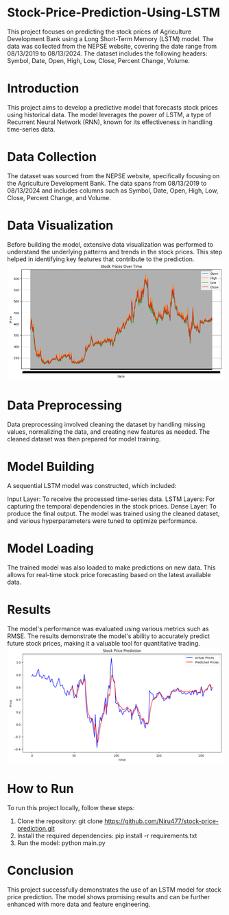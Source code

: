 # Stock-Price-Prediction-Using-LSTM
This project focuses on predicting the stock prices of Agriculture Development Bank using a Long Short-Term Memory (LSTM) model. The data was collected from the NEPSE website, covering the date range from 08/13/2019 to 08/13/2024. The dataset includes the following headers: Symbol, Date, Open, High, Low, Close, Percent Change, Volume.
# Introduction
This project aims to develop a predictive model that forecasts stock prices using historical data. The model leverages the power of LSTM, a type of Recurrent Neural Network (RNN), known for its effectiveness in handling time-series data.
# Data Collection
The dataset was sourced from the NEPSE website, specifically focusing on the Agriculture Development Bank. The data spans from 08/13/2019 to 08/13/2024 and includes columns such as Symbol, Date, Open, High, Low, Close, Percent Change, and Volume.
# Data Visualization
Before building the model, extensive data visualization was performed to understand the underlying patterns and trends in the stock prices. This step helped in identifying key features that contribute to the prediction.
![Stock Price Over Time](Images/Stock_prices_over_time.png)
# Data Preprocessing
Data preprocessing involved cleaning the dataset by handling missing values, normalizing the data, and creating new features as needed. The cleaned dataset was then prepared for model training.
# Model Building
A sequential LSTM model was constructed, which included:

Input Layer: To receive the processed time-series data.
LSTM Layers: For capturing the temporal dependencies in the stock prices.
Dense Layer: To produce the final output.
The model was trained using the cleaned dataset, and various hyperparameters were tuned to optimize performance.

# Model Loading
The trained model was also loaded to make predictions on new data. This allows for real-time stock price forecasting based on the latest available data.

# Results
The model's performance was evaluated using various metrics such as RMSE. The results demonstrate the model's ability to accurately predict future stock prices, making it a valuable tool for quantitative trading.
![Stock Price Prediction](Images/output.png)
# How to Run
To run this project locally, follow these steps:

1. Clone the repository:
git clone https://github.com/Niru477/stock-price-prediction.git
2. Install the required dependencies:
pip install -r requirements.txt
3. Run the model:
python main.py
# Conclusion
This project successfully demonstrates the use of an LSTM model for stock price prediction. The model shows promising results and can be further enhanced with more data and feature engineering.
